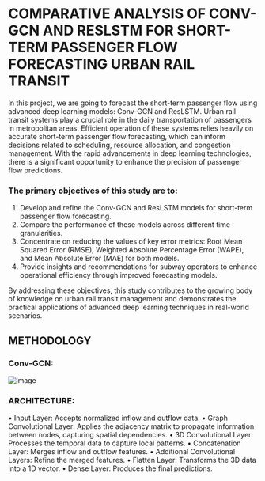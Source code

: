 # COMPARATIVE ANALYSIS OF CONV-GCN AND RESLSTM FOR SHORT-TERM PASSENGER FLOW FORECASTING URBAN RAIL TRANSIT


In this project, we are going to forecast the short-term passenger flow using advanced deep learning models: Conv-GCN and ResLSTM. Urban rail transit systems play a crucial role in the daily transportation of passengers in metropolitan areas. Efficient operation of these systems relies heavily on accurate short-term passenger flow forecasting, which can inform decisions related to scheduling, resource allocation, and congestion management. With the rapid advancements in deep learning technologies, there is a significant opportunity to enhance the precision of passenger flow predictions.

### The primary objectives of this study are to:
1.	Develop and refine the Conv-GCN and ResLSTM models for short-term passenger flow forecasting.
2.	Compare the performance of these models across different time granularities.
3.	Concentrate on reducing the values of key error metrics: Root Mean Squared Error (RMSE), Weighted Absolute Percentage Error (WAPE), and Mean Absolute Error (MAE) for both models.
4.	Provide insights and recommendations for subway operators to enhance operational efficiency through improved forecasting models.

By addressing these objectives, this study contributes to the growing body of knowledge on urban rail transit management and demonstrates the practical applications of advanced deep learning techniques in real-world scenarios.

## METHODOLOGY
### Conv-GCN:
![image](https://github.com/user-attachments/assets/d8bbd734-ce1d-4efd-88d4-909e54e6dd1d)

### ARCHITECTURE:
•	Input Layer: Accepts normalized inflow and outflow data.
•	Graph Convolutional Layer: Applies the adjacency matrix to propagate information between nodes, capturing spatial dependencies.
•	3D Convolutional Layer: Processes the temporal data to capture local patterns.
•	Concatenation Layer: Merges inflow and outflow features.
•	Additional Convolutional Layers: Refine the merged features.
•	Flatten Layer: Transforms the 3D data into a 1D vector.
•	Dense Layer: Produces the final predictions.

